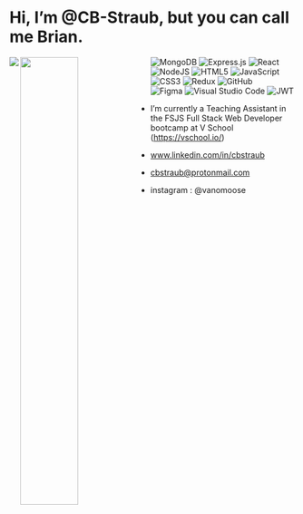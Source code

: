 # Hi, I’m @CB-Straub,  but you can call me Brian. 
<img align="left" src="https://github-readme-stats.vercel.app/api?username=cb-straub&show_icons=true&theme=transparent" />
<img align="left" width="45%" src="https://github-readme-stats.vercel.app/api/top-langs/?username=cb-straub&layout=compact"/>

![MongoDB](https://img.shields.io/badge/MongoDB-%234ea94b.svg?style=for-the-badge&logo=mongodb&logoColor=white)
    ![Express.js](https://img.shields.io/badge/express.js-%23404d59.svg?style=for-the-badge&logo=express&logoColor=%2361DAFB)
    ![React](https://img.shields.io/badge/react-%2320232a.svg?style=for-the-badge&logo=react&logoColor=%2361DAFB)
     ![NodeJS](https://img.shields.io/badge/node.js-6DA55F?style=for-the-badge&logo=node.js&logoColor=white)
     ![HTML5](https://img.shields.io/badge/html5-%23E34F26.svg?style=for-the-badge&logo=html5&logoColor=white)
     ![JavaScript](https://img.shields.io/badge/javascript-%23323330.svg?style=for-the-badge&logo=javascript&logoColor=%23F7DF1E)
     ![CSS3](https://img.shields.io/badge/css3-%231572B6.svg?style=for-the-badge&logo=css3&logoColor=white)
     ![Redux](https://img.shields.io/badge/redux-%23593d88.svg?style=for-the-badge&logo=redux&logoColor=white)
     ![GitHub](https://img.shields.io/badge/github-%23121011.svg?style=for-the-badge&logo=github&logoColor=white)     
    ![Figma](https://img.shields.io/badge/figma-%23F24E1E.svg?style=for-the-badge&logo=figma&logoColor=white)
    ![Visual Studio Code](https://img.shields.io/badge/Visual%20Studio%20Code-0078d7.svg?style=for-the-badge&logo=visual-studio-code&logoColor=white)
    ![JWT](https://img.shields.io/badge/JWT-black?style=for-the-badge&logo=JSON%20web%20tokens)

-  I’m currently a Teaching Assistant in the FSJS Full Stack Web Developer bootcamp at V School (https://vschool.io/)
    
-    www.linkedin.com/in/cbstraub
-    cbstraub@protonmail.com      
-    instagram : @vanomoose  

<!---
CB-Straub/CB-Straub is a ✨ special ✨ repository because its `README.md` (this file) appears on your GitHub profile.
You can click the Preview link to take a look at your changes.
--->
